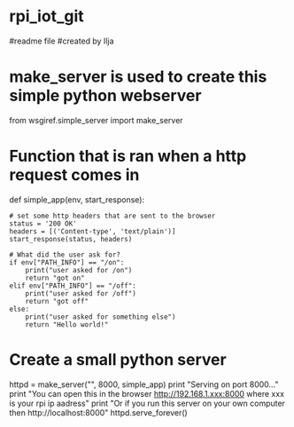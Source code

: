 # rpi_iot_git

#readme file
#created by Ilja

# make_server is used to create this simple python webserver
from wsgiref.simple_server import make_server

# Function that is ran when a http request comes in
def simple_app(env, start_response):
    
    # set some http headers that are sent to the browser
    status = '200 OK'
    headers = [('Content-type', 'text/plain')] 
    start_response(status, headers)

    # What did the user ask for?
    if env["PATH_INFO"] == "/on":
        print("user asked for /on")
        return "got on"
    elif env["PATH_INFO"] == "/off":
        print("user asked for /off")
        return "got off"
    else:
        print("user asked for something else")
        return "Hello world!"            

# Create a small python server
httpd = make_server("", 8000, simple_app)
print "Serving on port 8000..."
print "You can open this in the browser http://192.168.1.xxx:8000 where xxx is your rpi ip aadress"
print "Or if you run this server on your own computer then http://localhost:8000" 
httpd.serve_forever()

